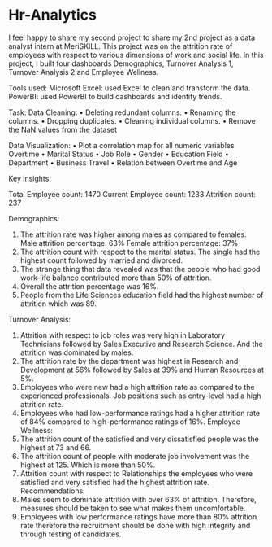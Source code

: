 # Hr-Analytics

I feel happy to share my second project to share my 2nd project as a data analyst intern at MeriSKILL.
This project was on the attrition rate of employees with respect to various dimensions of work and social life.
In this project, I built four dashboards Demographics, Turnover Analysis 1, 
Turnover Analysis 2 and Employee Wellness.

Tools used:
Microsoft Excel: used Excel to clean and transform the data.
PowerBI: used PowerBI to build dashboards and identify trends.

Task: 
Data Cleaning: 
• Deleting redundant columns. 
• Renaming the columns. 
• Dropping duplicates. 
• Cleaning individual columns. 
• Remove the NaN values from the dataset 
 

Data Visualization: 
• Plot a correlation map for all numeric variables Overtime 
• Marital Status 
• Job Role 
• Gender 
• Education Field 
• Department 
• Business Travel 
• Relation between Overtime and Age 

Key insights:

Total Employee count: 1470
Current Employee count: 1233
Attrition count: 237

Demographics:
1. The attrition rate was higher among males as compared to females.
 Male attrition percentage: 63%
 Female attrition percentage: 37%
2. The attrition count with respect to the marital status. The single had the highest count followed by married and divorced.
3. The strange thing that data revealed was that the people who had good work-life balance contributed more than 50% of attrition.
4. Overall the attrition percentage was 16%.
5. People from the Life Sciences education field had the highest number of attrition which was 89.

Turnover Analysis:
1. Attrition with respect to job roles was very high in Laboratory Technicians followed by Sales Executive and Research Science. And the attrition was dominated by males.
2. The attrition rate by the department was highest in Research and Development at 56% followed by Sales at 39% and Human Resources at 5%.
3. Employees who were new had a high attrition rate as compared to the experienced professionals. Job positions such as entry-level had a high attrition rate.
4. Employees who had low-performance ratings had a higher attrition rate of 84% compared to high-performance ratings of 16%.
Employee Wellness:
1. The attrition count of the satisfied and very dissatisfied people was the highest at 73 and 66.
2. The attrition count of people with moderate job involvement was the highest at 125. Which is more than 50%.
3. Attrition count with respect to Relationships the employees who were satisfied and very satisfied had the highest attrition rate.
Recommendations:
1. Males seem to dominate attrition with over 63% of attrition. Therefore, measures should be taken to see what makes them uncomfortable.
2. Employees with low performance ratings have more than 80% attrition rate therefore the recruitment should be done with high integrity and through testing of candidates.
